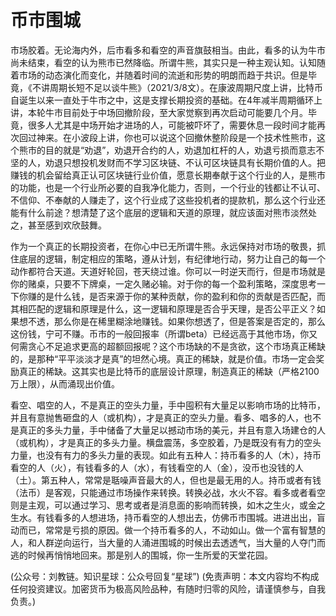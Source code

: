 # 币市围城

市场胶着。无论海内外，后市看多和看空的声音旗鼓相当。由此，看多的认为牛市尚未结束，看空的认为熊市已然降临。所谓牛熊，其实只是一种主观认知。认知随着市场的动态演化而变化，并随着时间的流逝和形势的明朗而趋于共识。但是毕竟，《不讲周期长短不足以谈牛熊》（2021/3/8文）。在康波周期尺度上讲，比特币自诞生以来一直处于牛市之中，这是支撑长期投资的基础。在4年减半周期循环上讲，本轮牛市目前处于中场回撤阶段，至大家觉察到再次启动可能要几个月。毕竟，很多人尤其是中场开始才进场的人，可能被吓坏了，需要休息一段时间才能再次回过神来。在小波段上讲，你也可以说这个回撤休整阶段是一个技术性熊市，这个熊市的目的就是“劝退”，劝退开合约的人，劝退加杠杆的人，劝退亏损而意志不坚的人，劝退只想投机发财而不学习区块链、不认可区块链具有长期价值的人。把赚钱的机会留给真正认可区块链行业价值，愿意长期奉献于这个行业的人，是熊市的功能，也是一个行业所必要的自我净化能力，否则，一个行业的钱都让不认可、不信仰、不奉献的人赚走了，这个行业成了这些投机者的提款机，那么这个行业还能有什么前途？想清楚了这个底层的逻辑和天道的原理，就应该面对熊市淡然处之，甚至感到欢欣鼓舞。

作为一个真正的长期投资者，在你心中已无所谓牛熊。永远保持对市场的敬畏，抓住底层的逻辑，制定相应的策略，遵从计划，有纪律地行动，努力让自己的每一个动作都符合天道。天道好轮回，苍天绕过谁。你可以一时逆天而行，但是市场就是你的赌桌，只要不下牌桌，一定久赌必输。对于你的每一个盈利策略，深度思考一下你赚的是什么钱，是否来源于你的某种贡献，你的盈利和你的贡献是否匹配，而其相匹配的逻辑和原理是什么，这一逻辑和原理是否合乎天理，是否公平正义？如果想不透，那么你是在稀里糊涂地赚钱。如果你想透了，但是答案是否定的，那么这份钱，宁可不赚。币市的一般回报率（所谓beta）已经远高于其他市场，你又何需贪心不足追求更高的超额回报呢？这个市场缺的不是贪欲，这个市场真正稀缺的，是那种“平平淡淡才是真”的坦然心境。真正的稀缺，就是价值。市场一定会奖励真正的稀缺。这其实也是比特币的底层设计原理，制造真正的稀缺（严格2100万上限），从而涌现出价值。

看空、唱空的人，不是真正的空头力量，手中囤积有大量足以影响市场的比特币，并且有意抛售砸盘的人（或机构），才是真正的空头力量。看多、唱多的人，也不是真正的多头力量，手中储备了大量足以撼动市场的美元，并且有意入场建仓的人（或机构），才是真正的多头力量。横盘震荡，多空胶着，乃是既没有有力的空头力量，也没有有力的多头力量的表现。如此有五种人：持币看多的人（木），持币看空的人（火），有钱看多的人（水），有钱看空的人（金），没币也没钱的人（土）。第五种人，常常是聒噪声音最大的人，但也是最无用的人。持币或者有钱（法币）是客观，只能通过市场操作来转换。转换必战，水火不容。看多或者看空则是主观，可以通过学习、思考或者是消息面的影响而转换，如木之生火，或金之生水。有钱看多的人想进场，持币看空的人想出去，仿佛币市围城。进进出出，盲动而已，常常是亏损的原因。做一个持币看多的人，不动如山。做一个富有智慧的人，和人群逆向运行，当大量的人涌进围城的时候出去透透气，当大量的人夺门而逃的时候再悄悄地回来。那是别人的围城，你一生所爱的天堂花园。

\(公众号：刘教链。知识星球：公众号回复“星球”\)  \(免责声明：本文内容均不构成任何投资建议。加密货币为极高风险品种，有随时归零的风险，请谨慎参与，自我负责。\)

